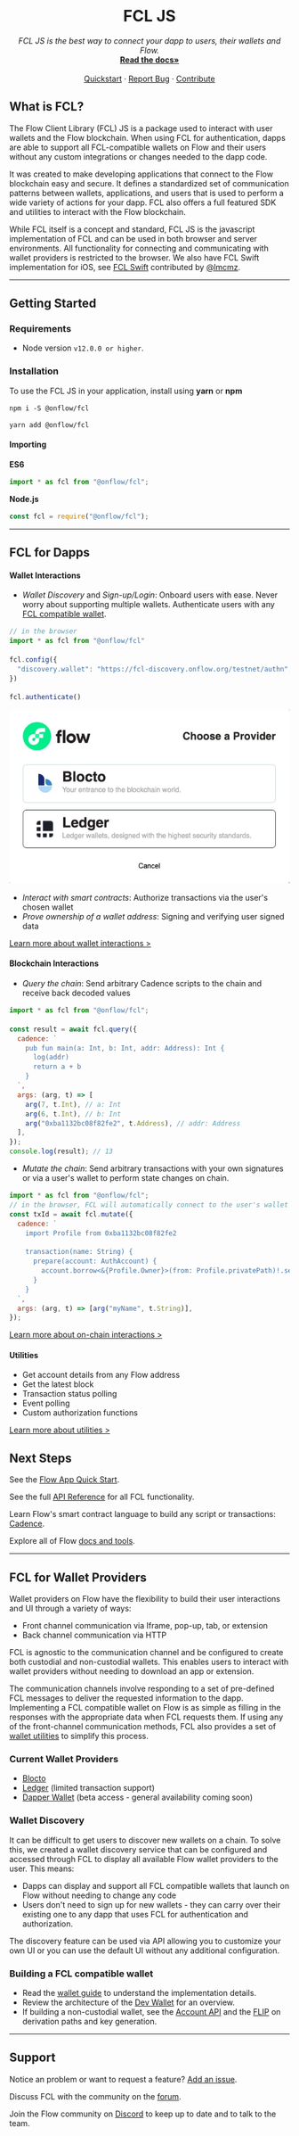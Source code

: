 <br />
<p align="center">
  <h1 align="center"> FCL JS</h1>
  <p align="center">
    <i>FCL JS is the best way to connect your dapp to users, their wallets and Flow.</i>
    <br />
    <a href="https://docs.onflow.org/fcl-js/"><strong>Read the docs»</strong></a>
    <br />
    <br />
    <a href="https://docs.onflow.org/fcl/tutorials/flow-app-quickstart/">Quickstart</a>
    ·
    <a href="https://github.com/onflow/fcl-js/issues">Report Bug</a>
    ·
    <a href="https://github.com/onflow/fcl-js/blob/master/CONTRIBUTING.md">Contribute</a>

  </p>
</p>

## What is FCL?

The Flow Client Library (FCL) JS is a package used to interact with user wallets and the Flow blockchain. When using FCL for authentication, dapps are able to support all FCL-compatible wallets on Flow and their users without any custom integrations or changes needed to the dapp code.

It was created to make developing applications that connect to the Flow blockchain easy and secure. It defines a standardized set of communication patterns between wallets, applications, and users that is used to perform a wide variety of actions for your dapp. FCL also offers a full featured SDK and utilities to interact with the Flow blockchain.

While FCL itself is a concept and standard, FCL JS is the javascript implementation of FCL and can be used in both browser and server environments. All functionality for connecting and communicating with wallet providers is restricted to the browser. We also have FCL Swift implementation for iOS, see [FCL Swift](https://github.com/zed-io/fcl-swift) contributed by [@lmcmz](https://github.com/lmcmz).

---
## Getting Started

### Requirements
-  Node version `v12.0.0 or higher`.

### Installation

To use the FCL JS in your application, install using **yarn** or **npm**

```shell
npm i -S @onflow/fcl
```

```shell
yarn add @onflow/fcl
```
#### Importing

**ES6**
```js
import * as fcl from "@onflow/fcl";
```
**Node.js**
```js
const fcl = require("@onflow/fcl");
```
---
## FCL for Dapps
#### Wallet Interactions

- *Wallet Discovery* and *Sign-up/Login*: Onboard users with ease. Never worry about supporting multiple wallets. 
Authenticate users with any [FCL compatible wallet](#current-wallet-providers).
```js
// in the browser
import * as fcl from "@onflow/fcl"

fcl.config({
  "discovery.wallet": "https://fcl-discovery.onflow.org/testnet/authn", // Endpoint set to Testnet
})

fcl.authenticate()
```
![FCL Default Discovery UI](docs/images/fcl-discovery-screenshot.jpg)


- *Interact with smart contracts*: Authorize transactions via the user's chosen wallet 
- *Prove ownership of a wallet address*: Signing and verifying user signed data

[Learn more about wallet interactions >](https://docs.onflow.org/fcl/reference/api/#wallet-interactions)

#### Blockchain Interactions
- *Query the chain*: Send arbitrary Cadence scripts to the chain and receive back decoded values
```js
import * as fcl from "@onflow/fcl";

const result = await fcl.query({
  cadence: `
    pub fun main(a: Int, b: Int, addr: Address): Int {
      log(addr)
      return a + b
    }
  `,
  args: (arg, t) => [
    arg(7, t.Int), // a: Int
    arg(6, t.Int), // b: Int
    arg("0xba1132bc08f82fe2", t.Address), // addr: Address
  ],
});
console.log(result); // 13
```
- *Mutate the chain*: Send arbitrary transactions with your own signatures or via a user's wallet to perform state changes on chain.
```js
import * as fcl from "@onflow/fcl";
// in the browser, FCL will automatically connect to the user's wallet to request signatures to run the transaction
const txId = await fcl.mutate({
  cadence: `
    import Profile from 0xba1132bc08f82fe2
    
    transaction(name: String) {
      prepare(account: AuthAccount) {
        account.borrow<&{Profile.Owner}>(from: Profile.privatePath)!.setName(name)
      }
    }
  `,
  args: (arg, t) => [arg("myName", t.String)],
});
```

[Learn more about on-chain interactions >](https://docs.onflow.org/fcl/reference/api/#on-chain-interactions)

#### Utilities
- Get account details from any Flow address
- Get the latest block
- Transaction status polling
- Event polling
- Custom authorization functions

[Learn more about utilities >](https://docs.onflow.org/fcl/reference/api/#pre-built-interactions)


## Next Steps

See the [Flow App Quick Start](https://docs.onflow.org/flow-js-sdk/flow-app-quickstart).

See the full [API Reference](https://docs.onflow.org/fcl/api/) for all FCL functionality.

Learn Flow's smart contract language to build any script or transactions: [Cadence](https://docs.onflow.org/cadence/).

Explore all of Flow [docs and tools](https://docs.onflow.org).


---
## FCL for Wallet Providers
Wallet providers on Flow have the flexibility to build their user interactions and UI through a variety of ways:
- Front channel communication via Iframe, pop-up, tab, or extension
- Back channel communication via HTTP

FCL is agnostic to the communication channel and be configured to create both custodial and non-custodial wallets. This enables users to interact with wallet providers without needing to download an app or extension.

The communication channels involve responding to a set of pre-defined FCL messages to deliver the requested information to the dapp.  Implementing a FCL compatible wallet on Flow is as simple as filling in the responses with the appropriate data when FCL requests them. If using any of the front-channel communication methods, FCL also provides a set of [wallet utilities](https://github.com/onflow/fcl-js/blob/master/packages/fcl/src/wallet-utils/index.js) to simplify this process.


### Current Wallet Providers
- [Blocto](https://blocto.portto.io/en/)
- [Ledger](https://ledger.com) (limited transaction support)
- [Dapper Wallet](https://www.meetdapper.com/) (beta access - general availability coming soon)

### Wallet Discovery
It can be difficult to get users to discover new wallets on a chain. To solve this, we created a wallet discovery service that can be configured and accessed through FCL to display all available Flow wallet providers to the user. This means:
- Dapps can display and support all FCL compatible wallets that launch on Flow without needing to change any code
- Users don't need to sign up for new wallets - they can carry over their existing one to any dapp that uses FCL for authentication and authorization.

The discovery feature can be used via API allowing you to customize your own UI or you can use the default UI without any additional configuration.

### Building a FCL compatible wallet

- Read the [wallet guide]() to understand the implementation details.
- Review the architecture of the [Dev Wallet](https://docs.onflow.org/flow-js-sdk/flow-app-quickstart) for an overview.
- If building a non-custodial wallet, see the [Account API]() and the [FLIP]() on derivation paths and key generation.

---

## Support

Notice an problem or want to request a feature? [Add an issue](https://github.com/onflow/flow-js-sdk/issues).

Discuss FCL with the community on the [forum](https://forum.onflow.org/c/developer-tools/flow-fcl/22).

Join the Flow community on [Discord](https://discord.gg/k6cZ7QC) to keep up to date and to talk to the team.
